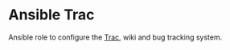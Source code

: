 Ansible Trac
=============

Ansible role to configure the [Trac](https://trac.edgewall.org),
wiki and bug tracking system.

